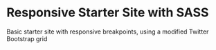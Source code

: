 # Responsive Starter Site with SASS

Basic starter site with responsive breakpoints, using a modified Twitter Bootstrap grid